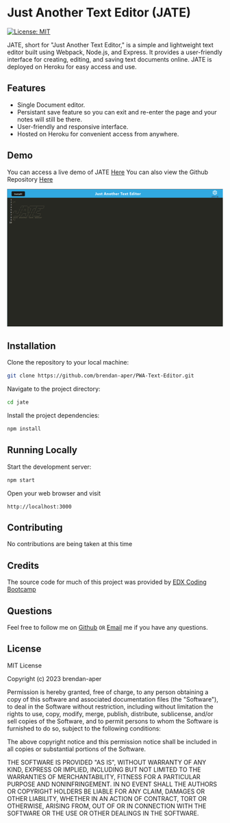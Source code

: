 # Just Another Text Editor (JATE)

[![License: MIT](https://img.shields.io/badge/License-MIT-yellow.svg)](https://opensource.org/licenses/MIT)

JATE, short for "Just Another Text Editor," is a simple and lightweight text editor built using Webpack, Node.js, and Express. It provides a user-friendly interface for creating, editing, and saving text documents online. JATE is deployed on Heroku for easy access and use.

## Features

- Single Document editor.
- Persistant save feature so you can exit and re-enter the page and your notes will still be there.
- User-friendly and responsive interface.
- Hosted on Heroku for convenient access from anywhere.

## Demo

You can access a live demo of JATE [Here](https://brendan-aper-nate-6c94bcacf63b.herokuapp.com/)
You can also view the Github Repository [Here](https://github.com/brendan-aper/PWA-Text-Editor)

![JATE](./assets/images/JATE-screenshot.png)

## Installation

Clone the repository to your local machine:

```bash
git clone https://github.com/brendan-aper/PWA-Text-Editor.git
```

Navigate to the project directory:

```bash
cd jate
```

Install the project dependencies:

```bash
npm install
```

## Running Locally

Start the development server:

```bash
npm start
```

Open your web browser and visit

```
http://localhost:3000
```

## Contributing

No contributions are being taken at this time

## Credits

The source code for much of this project was provided by [EDX Coding Bootcamp](https://github.com/coding-boot-camp/)

## Questions

Feel free to follow me on [Github](https://github.com/brendan-aper)
`OR`
[Email](mailto:brendanaper@gmail.com) me if you have any questions.

## License

MIT License

Copyright (c) 2023 brendan-aper

Permission is hereby granted, free of charge, to any person obtaining a copy
of this software and associated documentation files (the "Software"), to deal
in the Software without restriction, including without limitation the rights
to use, copy, modify, merge, publish, distribute, sublicense, and/or sell
copies of the Software, and to permit persons to whom the Software is
furnished to do so, subject to the following conditions:

The above copyright notice and this permission notice shall be included in all
copies or substantial portions of the Software.

THE SOFTWARE IS PROVIDED "AS IS", WITHOUT WARRANTY OF ANY KIND, EXPRESS OR
IMPLIED, INCLUDING BUT NOT LIMITED TO THE WARRANTIES OF MERCHANTABILITY,
FITNESS FOR A PARTICULAR PURPOSE AND NONINFRINGEMENT. IN NO EVENT SHALL THE
AUTHORS OR COPYRIGHT HOLDERS BE LIABLE FOR ANY CLAIM, DAMAGES OR OTHER
LIABILITY, WHETHER IN AN ACTION OF CONTRACT, TORT OR OTHERWISE, ARISING FROM,
OUT OF OR IN CONNECTION WITH THE SOFTWARE OR THE USE OR OTHER DEALINGS IN THE
SOFTWARE.
